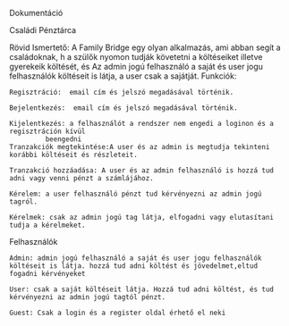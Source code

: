 Dokumentáció

Családi Pénztárca

Rövid Ismertető:
A Family Bridge egy olyan alkalmazás, ami abban segít a családoknak, h a szülők  nyomon tudják követetni a költéseiket  illetve gyerekeik költését, és 
Az admin jogú felhasználó a saját és user jogu felhasználók költéseit is látja, a user csak a sajátját.
Funkciók:

	Regisztráció:  email cím és jelszó megadásával történik.
	
	Bejelentkezés:  email cím és jelszó megadásával történik.
	
	Kijelentkezés: a felhasználót a rendszer nem engedi a loginon és a regisztráción kívül
   			 beengedni
 	Tranzakciók megtekintése:A user és az admin is megtudja tekinteni korábbi költéseit és részleteit.
	
	Tranzakció hozzáadása: A user és az admin felhasználó is hozzá tud adni vagy venni pénzt a számlájához.
	
 	Kérelem: a user felhasználó pénzt tud kérvényezni az admin jogú tagról.
	
 	Kérelmek: csak az admin jogú tag látja, elfogadni vagy elutasítani tudja a kérelmeket.
	
  
Felhasználók

 	Admin: admin jogú felhasználó a saját és user jogu felhasználók költéseit is látja. hozzá tud adni költést és jövedelmet,eltud 			fogadni kérvényeket
	
	User: csak a saját költéseit látja. Hozzá tud adni költést, és tud kérvényezni az admin jogú tagtól pénzt.
	
	Guest: Csak a login és a register oldal érhető el neki
